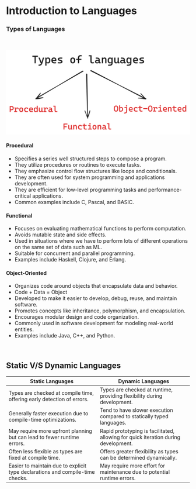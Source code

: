 # Introduction to Languages

### Types of Languages

<br>

![Visual represenatation of languages](../.assets/001/001.png)

#### Procedural

- Specifies a series well structured steps to compose a program.
- They utilize procedures or routines to execute tasks.
- They emphasize control flow structures like loops and conditionals.
- They are often used for system programming and applications development.
- They are efficient for low-level programming tasks and performance-critical applications.
- Common examples include C, Pascal, and BASIC.

#### Functional

- Focuses on evaluating mathematical functions to perform computation.
- Avoids mutable state and side effects.
- Used in situations where we have to perform lots of different operations on the same set of data such as ML.
- Suitable for concurrent and parallel programming.
- Examples include Haskell, Clojure, and Erlang.

#### Object-Oriented

- Organizes code around objects that encapsulate data and behavior.
- Code + Data = Object
- Developed to make it easier to develop, debug, reuse, and maintain software.
- Promotes concepts like inheritance, polymorphism, and encapsulation.
- Encourages modular design and code organization.
- Commonly used in software development for modeling real-world entities.
- Examples include Java, C++, and Python.

<br>

## Static V/S Dynamic Languages

| Static Languages                                                              | Dynamic Languages                                                                  |
| ----------------------------------------------------------------------------- | ---------------------------------------------------------------------------------- |
| Types are checked at compile time, offering early detection of errors.        | Types are checked at runtime, providing flexibility during development.            |
| Generally faster execution due to compile-time optimizations.                 | Tend to have slower execution compared to statically typed languages.              |
| May require more upfront planning but can lead to fewer runtime errors.       | Rapid prototyping is facilitated, allowing for quick iteration during development. |
| Often less flexible as types are fixed at compile time.                       | Offers greater flexibility as types can be determined dynamically.                 |
| Easier to maintain due to explicit type declarations and compile-time checks. | May require more effort for maintenance due to potential runtime errors.           |
